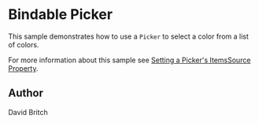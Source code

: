 Bindable Picker
===============

This sample demonstrates how to use a `Picker` to select a color from a list of colors.

For more information about this sample see [Setting a Picker's ItemsSource Property](https://developer.xamarin.com/guides/xamarin-forms/user-interface/picker/populating-itemssource/).

Author
------

David Britch
